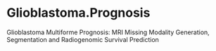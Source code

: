 # Glioblastoma.Prognosis
Glioblastoma Multiforme Prognosis: MRI Missing Modality Generation, Segmentation and Radiogenomic Survival Prediction
